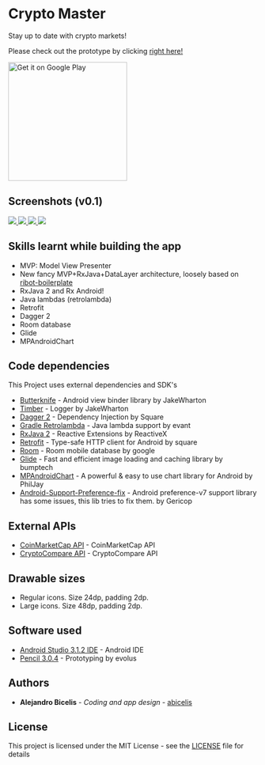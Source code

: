 # Crypto Master #

Stay up to date with crypto markets!

Please check out the prototype by clicking [right here!](https://abicelis.github.io/CryptoMaster/index.html "CryptoMaster Prototype")

<a target="_blank" href='https://play.google.com/store/apps/details?id=ve.com.abicelis.cryptomaster&pcampaignid=MKT-Other-global-all-co-prtnr-py-PartBadge-Mar2515-1'><img alt='Get it on Google Play' src='https://play.google.com/intl/en_us/badges/images/generic/en_badge_web_generic.png' width="240px"/></a>

## Screenshots (v0.1)

[ ![](https://github.com/abicelis/CryptoMaster/blob/master/graphics/play_store/screens/v1.0/thumbs/Screenshot_1531800405.jpg) ](https://github.com/abicelis/CryptoMaster/blob/master/graphics/play_store/screens/v1.0/Screenshot_1531800405.png)
[ ![](https://github.com/abicelis/CryptoMaster/blob/master/graphics/play_store/screens/v1.0/thumbs/Screenshot_1531800420.jpg) ](https://github.com/abicelis/CryptoMaster/blob/master/graphics/play_store/screens/v1.0/Screenshot_1531800420.png)
[ ![](https://github.com/abicelis/CryptoMaster/blob/master/graphics/play_store/screens/v1.0/thumbs/Screenshot_1531800435.jpg) ](https://github.com/abicelis/CryptoMaster/blob/master/graphics/play_store/screens/v1.0/Screenshot_1531800435.png)
[ ![](https://github.com/abicelis/CryptoMaster/blob/master/graphics/play_store/screens/v1.0/thumbs/Screenshot_1531800442.jpg) ](https://github.com/abicelis/CryptoMaster/blob/master/graphics/play_store/screens/v1.0/Screenshot_1531800442.png)




## Skills learnt while building the app 
- MVP: Model View Presenter
- New fancy MVP+RxJava+DataLayer architecture, loosely based on [ribot-boilerplate](https://github.com/ribot/android-boilerplate)
- RxJava 2 and Rx Android!
- Java lambdas (retrolambda)
- Retrofit
- Dagger 2
- Room database
- Glide
- MPAndroidChart

## Code dependencies

This Project uses external dependencies and SDK's

* [Butterknife](https://github.com/JakeWharton/butterknife) - Android view binder library by JakeWharton
* [Timber](https://github.com/JakeWharton/timber) - Logger by JakeWharton
* [Dagger 2](https://github.com/google/dagger) - Dependency Injection by Square
* [Gradle Retrolambda](https://github.com/evant/gradle-retrolambda) - Java lambda support by evant
* [RxJava 2](https://github.com/ReactiveX/RxJava) - Reactive Extensions by ReactiveX
* [Retrofit](https://github.com/square/retrofit) - Type-safe HTTP client for Android by square
* [Room](https://developer.android.com/topic/libraries/architecture/room.html) - Room mobile database by google
* [Glide](https://github.com/bumptech/glide) - Fast and efficient image loading and caching library by bumptech
* [MPAndroidChart](https://github.com/PhilJay/MPAndroidChart) - A powerful & easy to use chart library for Android by PhilJay
* [Android-Support-Preference-fix](https://github.com/Gericop/Android-Support-Preference-V7-Fix) - Android preference-v7 support library has some issues, this lib tries to fix them.
 by Gericop


## External APIs

* [CoinMarketCap API](https://coinmarketcap.com/api/) - CoinMarketCap API
* [CryptoCompare API](https://www.cryptocompare.com/api/) - CryptoCompare API


## Drawable sizes

- Regular icons. Size 24dp, padding 2dp.
- Large icons. Size 48dp, padding 2dp.


## Software used

* [Android Studio 3.1.2 IDE](https://developer.android.com/studio/index.html) - Android IDE
* [Pencil 3.0.4](https://github.com/evolus/pencil) - Prototyping by evolus


## Authors

* **Alejandro Bicelis** - *Coding and app design* - [abicelis](https://github.com/abicelis)


## License

This project is licensed under the MIT License - see the [LICENSE](https://github.com/abicelis/CryptoMaster/blob/master/LICENSE) file for details

